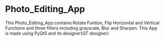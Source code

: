 # Photo_Editing_App
This Photo_Editing_App contains Rotate Funtion, Flip Horizontal and Vertical Functions and three filters including grayscale, Blur and Sharpen.
This App is made using PyQt5 and its designer(QT designer)
